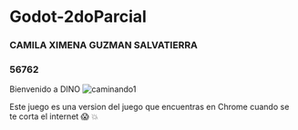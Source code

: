 # Godot-2doParcial

### CAMILA XIMENA GUZMAN SALVATIERRA
### 56762

Bienvenido a DINO ![caminando1](https://user-images.githubusercontent.com/80707476/197019634-605a5a61-642d-46fa-83f8-dd150a0c91da.png)

Este juego es una version del juego que encuentras en Chrome cuando se te corta el internet :scream: :collision:

